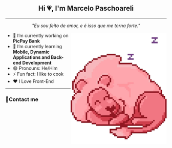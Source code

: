 <h2 align="center"><span>Hi 💗, I'm Marcelo Paschoareli</span></h2>
<hr>

<p align="center">
  <em>"Eu sou feito de amor, e é isso que me torna forte."</em>
</p>

<img src="lion.webp" width="300px" align="right">

<ul>
  <li>🔭 I’m currently working on <strong>PicPay Bank</strong></li>
  <li>🌱 I’m currently learning <strong>Mobile, Dynamic Applications and Back-end Development</strong></li>
  <li>😄 Pronouns: He/Him</li>
  <li>⚡ Fun fact: I like to cook</li>
  <li>❤️ I Love Front-End</li>
</ul>
<hr>
<h3>🌸Contact me</h3>
<div>
  
</div>

